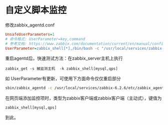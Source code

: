 # 自定义脚本监控

修改zabbix\_agentd.conf

```ini
UnsafeUserParameters=1
# 命令格式: UserParameter=key,command
# 参考文档: https://www.zabbix.com/documentation/current/en/manual/config/items/userparameters
UserParameter=zabbix_shell[*],/bin/bash -c "/usr/local/services/zabbix-6.2.6/etc/zabbix_agentd.conf.d/zabbix_shell.sh $1 $2 $3"
```

重启agentd后，快速测试方法：在zabbix\_server主机上执行

```纯文本
zabbix_get -s 被监测主机  -k zabbix_shell[mysql,qps]
```

如 UserParameter有更新，可使用下方面命令仅仅重启部分

```bash
sbin/zabbix_agentd -c /usr/local/services/zabbix-6.2.6/etc/zabbix_agentd.conf -R userparameter_reload
```

在网页端添加监控项时，类型为zabbix客户端或zabbix客户端（主动式），键值为

```纯文本
zabbix_shell[mysql,qps]
```

到此。
